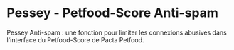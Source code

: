 # Pessey - Petfood-Score Anti-spam
Pessey Anti-spam : une fonction pour limiter les connexions abusives dans l'interface du Petfood-Score de Pacta Petfood.
